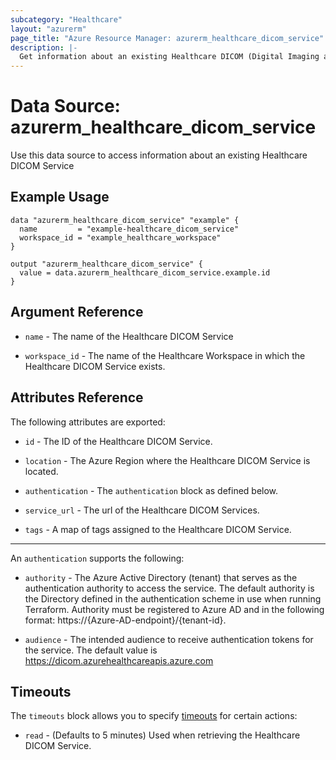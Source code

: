 ```yaml
---
subcategory: "Healthcare"
layout: "azurerm"
page_title: "Azure Resource Manager: azurerm_healthcare_dicom_service"
description: |-
  Get information about an existing Healthcare DICOM (Digital Imaging and Communications in Medicine) Service
---
```


# Data Source: azurerm_healthcare_dicom_service

Use this data source to access information about an existing Healthcare DICOM Service

## Example Usage

```hcl
data "azurerm_healthcare_dicom_service" "example" {
  name         = "example-healthcare_dicom_service"
  workspace_id = "example_healthcare_workspace"
}

output "azurerm_healthcare_dicom_service" {
  value = data.azurerm_healthcare_dicom_service.example.id
}
```

## Argument Reference

* `name` - The name of the Healthcare DICOM Service

* `workspace_id` - The name of the Healthcare Workspace in which the Healthcare DICOM Service exists.

## Attributes Reference

The following attributes are exported:

* `id` - The ID of the Healthcare DICOM Service.

* `location` - The Azure Region where the Healthcare DICOM Service is located.

* `authentication` - The `authentication` block as defined below.

* `service_url` - The url of the Healthcare DICOM Services.

* `tags` - A map of tags assigned to the Healthcare DICOM Service.

---
An `authentication` supports the following:

* `authority` - The Azure Active Directory (tenant) that serves as the authentication authority to access the service. The default authority is the Directory defined in the authentication scheme in use when running Terraform.
  Authority must be registered to Azure AD and in the following format: https://{Azure-AD-endpoint}/{tenant-id}.

* `audience` - The intended audience to receive authentication tokens for the service. The default value is https://dicom.azurehealthcareapis.azure.com

## Timeouts

The `timeouts` block allows you to specify [timeouts](https://www.terraform.io/language/resources/syntax#operation-timeouts) for certain actions:

* `read` - (Defaults to 5 minutes) Used when retrieving the Healthcare DICOM Service.
